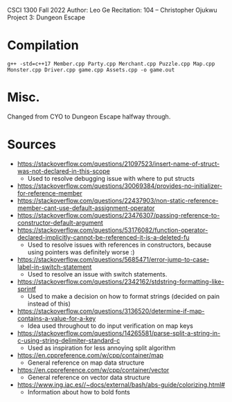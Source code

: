 CSCI 1300 Fall 2022
Author: Leo Ge
Recitation: 104 – Christopher Ojukwu
Project 3: Dungeon Escape

# Compilation
``g++ -std=c++17 Member.cpp Party.cpp Merchant.cpp Puzzle.cpp Map.cpp Monster.cpp Driver.cpp game.cpp Assets.cpp -o game.out ``

# Misc.
Changed from CYO to Dungeon Escape halfway through.

# Sources

- https://stackoverflow.com/questions/21097523/insert-name-of-struct-was-not-declared-in-this-scope
  - Used to resolve debugging issue with where to put structs
- https://stackoverflow.com/questions/30069384/provides-no-initializer-for-reference-member
- https://stackoverflow.com/questions/22437903/non-static-reference-member-cant-use-default-assignment-operator
- https://stackoverflow.com/questions/23476307/passing-reference-to-constructor-default-argument
- https://stackoverflow.com/questions/53176082/function-operator-declared-implicitly-cannot-be-referenced-it-is-a-deleted-fu
  - Used to resolve issues with references in constructors, because using pointers was definitely worse :)
- https://stackoverflow.com/questions/5685471/error-jump-to-case-label-in-switch-statement
  - Used to resolve an issue with switch statements.
- https://stackoverflow.com/questions/2342162/stdstring-formatting-like-sprintf
  - Used to make a decision on how to format strings (decided on pain instead of this)
- https://stackoverflow.com/questions/3136520/determine-if-map-contains-a-value-for-a-key
  - Idea used throughout to do input verification on map keys
- https://stackoverflow.com/questions/14265581/parse-split-a-string-in-c-using-string-delimiter-standard-c
  - Used as inspiration for less annoying split algorithm
- https://en.cppreference.com/w/cpp/container/map
  - General reference on map data structure
- https://en.cppreference.com/w/cpp/container/vector
  - General reference on vector data structure
- https://www.ing.iac.es//~docs/external/bash/abs-guide/colorizing.html#
  - Information about how to bold fonts